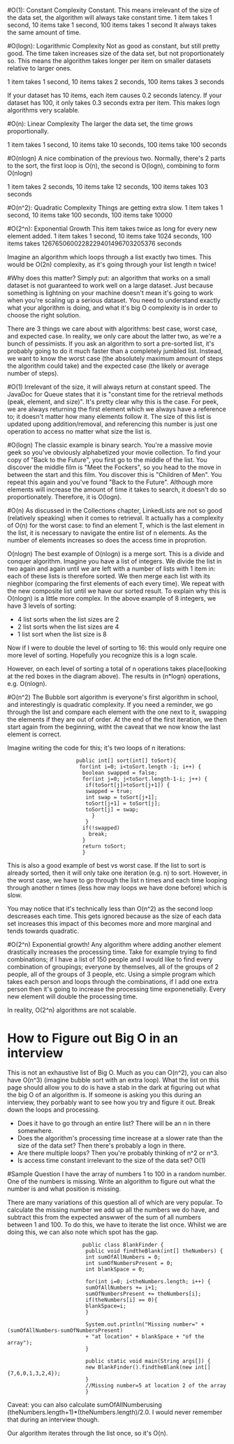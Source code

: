 #O(1): Constant Complexity
Constant. This means irrelevant of the size of the data set, the algorithm will always take constant time.
1 item takes 1 second, 10 items take 1 second, 100 items takes 1 second
It always takes the same amount of time.

#O(logn): Logarithmic Complexity
Not as good as constant, but still pretty good. The time taken increases size of the data set, but not proportionately so.
This means the algorithm takes longer per item on smaller datasets relative to larger ones.

1 item takes 1 second, 10 items takes 2 seconds, 100 items takes 3 seconds

If your dataset has 10 items, each item causes 0.2 seconds latency. If your dataset has 100, it only takes 0.3 seconds extra
per item. This makes logn algorithms very scalable.

#O(n): Linear Complexity
The larger the data set, the time grows proportionally. 

1 item takes 1 second, 10 items take 10 seconds, 100 items take 100 seconds

#O(nlogn)
A nice combination of the previous two. Normally, there's 2 parts to the sort, the first loop is O(n), the second is
O(logn), combining to form O(nlogn)

1 item takes 2 seconds, 10 items take 12 seconds, 100 items takes 103 seconds

#O(n^2): Quadratic Complexity
Things are getting extra slow. 
1 item takes 1 second, 10 items take 100 seconds, 100 items take 10000

#O(2^n): Exponential Growth
This item takes twice as long for every new element added. 
1 item takes 1 second, 10 items take 1024 seconds, 100 items takes
1267650600228229401496703205376 seconds

Imagine an algorithm which loops through a list exactly two times. This would be O(2n) complexity, as it's going through 
your list length n twice!

#Why does this matter?
Simply put: an algorithm that works on a small dataset is not guaranteed to work well on a large dataset. Just because
something is lightning on your machine doesn't mean it's going to work when you're scaling up a serious dataset. You need
to understand exactly what your algorithm is doing, and what it's big O complexity is in order to choose the right solution.

There are 3 things we care about with algorithms: best case, worst case, and expected case. In reality, we only care about
the latter two, as we're a bunch of pessimists. If you ask an algorithm to sort a pre-sorted list, it's probably going to
do it much faster than a completely jumbled list. Instead, we want to know the worst case (the absolutely maximum amount
of steps the algorithm could take) and the expected case (the likely or average number of steps). 

#O(1)
Irrelevant of the size, it will always return at constant speed. The JavaDoc for Queue states that it is "constant
time for the retrieval methods (peak, element, and size)". It's pretty clear why this is the case. For peek, we are always
returning the first element which we always have a reference to; it doesn't matter how many elements follow it. The size of
this list is updated upong addition/removal, and referencing this number is just one operation to access no matter what size
the list is.

#O(logn)
The classic example is binary search. You're a massive movie geek so you've obviously alphabetized your movie collection. 
To find your copy of "Back to the Future", you first go to the middle of the list. You discover the middle film is 
"Meet the Fockers", so you head to the move in between the start and this film. You discover this is "Children of Men".
You repeat this again and you've found "Back to the Future". 
Although more elements will increase the amount of time it takes to search, it doesn't do so proportionately. Therefore,
it is O(logn).

#O(n)
As discussed in the Collections chapter, LinkedLists are not so good (relatively speaking) when it comes to retrieval.
It actually has a complexity of O(n) for the worst case: to find an element T, which is the last element in the list,
it is necessary to navigate the entire list of n elements. As the number of elements increases so does the access time
in proprotion.

O(nlogn) 
The best example of O(nlogn) is a merge sort. This is a divide and conquer algorithm. Imagine you have a list of integers.
We divide the list in two again and again until we are left with a number of lists with 1 item in: each of these lists 
is therefore sorted. We then merge each list with its nieghbor (comparing the first elements of each every time). We 
repeat with the new composite list until we have our sorted result. 
To explain why this is O(nlogn) is a little more complex. In the above example of 8 integers, we have 3 levels of 
sorting:

- 4 list sorts when the list sizes are 2
- 2 list sorts when the list sizes are 4
- 1 list sort when the list size is 8

Now if I were to double the level of sorting to 16: this would only require one more level of sorting. Hopefully you
recognize this is a logn scale.

However, on each level of sorting a total of n operations takes place(looking at the red boxes in the diagram above).
The results in (n*logn) operations, e.g. O(nlogn).

#O(n^2)
The Bubble sort algorithm is everyone's first algorithm in school, and interestingly is quadratic complexity. If you need
a reminder, we go through the list and compare each element with the one next to it, swapping the elements if they are
out of order. At the end of the first iteration, we then start again from the beginning, witht the caveat that we now 
know the last element is correct.

Imagine writing the code for this; it's two loops of n iterations:

                          public int[] sort(int[] toSort){
                           for(int i=0; i<toSort.length -1; i++) {
                            boolean swapped = false;
                            for(int j=0; j<toSort.length-1-i; j++) {
                             if(toSort[j]>toSort[j+1]) {
                             swapped = true;
                             int swap = toSort[j+1];
                             toSort[j+1] = toSort[j];
                             toSort[j] = swap;
                               }
                             }
                            if(!swapped)
                              break;
                            }
                            return toSort;
                            }
  
This is also a good example of best vs worst case. If the list to sort is already sorted, then it will only take one
iteration (e.g. n) to sort. However, in the worst case, we have to go through the list n times and each time looping
through another n times (less how may loops we have done before) which is slow.

You may notice that it's technically less than O(n^2) as the second loop descreases each time. This gets ignored 
because as the size of each data set increases this impact of this becomes more and more marginal and tends towards
quadratic. 

#O(2^n)
Exponential growth! Any algorithm where adding another element drastically increases the processing time. Take for
example trying to find combinations; if I have a list of 150 people and I would like to find every combination of
groupings; everyone by themselves, all of the groups of 2 people, all of the groups of 3 people, etc. Using a simple
program which takes each person and loops through the combinations, if I add one extra person then it's going to increase
the processing time exponenetially. Every new element will double the processing time.

In reality, O(2^n) algorithms are not scalable.

# How to Figure out Big O in an interview
This is not an exhaustive list of Big O. Much as you can O(n^2), you can also have O(n^3)  (imagine bubble sort with an extra loop). What the list on this page should allow you to do is have a stab in the dark at figuring out what the big O
of an algorithm is. If someone is asking you this during an interview, they porbably want to see how you try and figure it
out. Break down the loops and processing. 

- Does it have to go through an entire list? There will be an n in there somewhere. 
- Does the algorithm's processing time increase at a slower rate than the size of the data set? Then there's probably a
  logn in there.
- Are there multiple loops? Then you're probably thinking of n^2 or n^3.
- Is access time constant irrelevant to the size of the data set? O(1)

#Sample Question
I have the array of numbers 1 to 100 in a random number. One of the numbers is missing. Write an algorithm to figure out
what the number is and what position is missing.

There are many variations of this question all of which are very popular. To calculate the missing number we add up all
the numbers we do have, and subtract this from the expected answwer of the sum of all numbers between 1 and 100.
To do this, we have to iterate the list once. Whilst we are doing this, we can also note which spot has the gap.

                            public class BlankFinder {
                             public void findtheBlank(int[] theNumbers) {
                             int sumOfAllNumbers = 0;
                             int sumOfNumbersPresent = 0;
                             int blankSpace = 0;
                             
                             for(int i=0; i<theNumbers.length; i++) {
                             sumOfAllNumbers += i+1;
                             sumOfNumbersPresent += theNumbers[i];
                             if(theNumbers[i] == 0){
                             blankSpace=i;
                             }
                             
                             System.out.println("Missing number=" + (sumOfAllNumbers-sumOfNumbersPresent)
                             + "at location" + blankSpace + "of the array");
                             }
                             
                             public static void main(String args[]) {
                             new BlankFinder().findtheBlank(new int[] {7,6,0,1,3,2,4});
                             }
                             //Missing number=5 at location 2 of the array
                             }
                             
Caveat: you can also calculate sumOfAllNumberusing (theNumbers.length+1)*(theNumbers.length)/2.0. I would never
remember that during an interview though.

Our algorithm iterates through the list once, so it's O(n).























